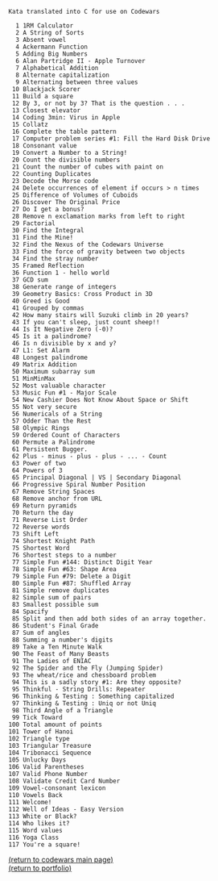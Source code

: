     Kata translated into C for use on Codewars
    
	  1 1RM Calculator
	  2 A String of Sorts
	  3 Absent vowel
	  4 Ackermann Function 
	  5 Adding Big Numbers
	  6 Alan Partridge II - Apple Turnover
	  7 Alphabetical Addition
	  8 Alternate capitalization
	  9 Alternating between three values
	 10 Blackjack Scorer
	 11 Build a square
	 12 By 3, or not by 3? That is the question . . .
	 13 Closest elevator
	 14 Coding 3min: Virus in Apple
	 15 Collatz
	 16 Complete the table pattern
	 17 Computer problem series #1: Fill the Hard Disk Drive
	 18 Consonant value
	 19 Convert a Number to a String!
	 20 Count the divisible numbers
	 21 Count the number of cubes with paint on
	 22 Counting Duplicates
	 23 Decode the Morse code 
	 24 Delete occurrences of element if occurs > n times
	 25 Difference of Volumes of Cuboids
	 26 Discover The Original Price
	 27 Do I get a bonus?
	 28 Remove n exclamation marks from left to right
	 29 Factorial
	 30 Find the Integral
	 31 Find the Mine!
	 32 Find the Nexus of the Codewars Universe
	 33 Find the force of gravity between two objects
	 34 Find the stray number
	 35 Framed Reflection
	 36 Function 1 - hello world
	 37 GCD sum 
	 38 Generate range of integers
	 39 Geometry Basics: Cross Product in 3D
	 40 Greed is Good
	 41 Grouped by commas
	 42 How many stairs will Suzuki climb in 20 years?
	 43 If you can't sleep, just count sheep!!
	 44 Is It Negative Zero (-0)?
	 45 Is it a palindrome?
	 46 Is n divisible by x and y?
	 47 L1: Set Alarm
	 48 Longest palindrome
	 49 Matrix Addition
	 50 Maximum subarray sum
	 51 MinMinMax
	 52 Most valuable character
	 53 Music Fun #1 - Major Scale
	 54 New Cashier Does Not Know About Space or Shift 
	 55 Not very secure
	 56 Numericals of a String
	 57 Odder Than the Rest
	 58 Olympic Rings
	 59 Ordered Count of Characters
	 60 Permute a Palindrome
	 61 Persistent Bugger.
	 62 Plus - minus - plus - plus - ... - Count
	 63 Power of two
	 64 Powers of 3
	 65 Principal Diagonal | VS | Secondary Diagonal
	 66 Progressive Spiral Number Position
	 67 Remove String Spaces
	 68 Remove anchor from URL
	 69 Return pyramids
	 70 Return the day 
	 71 Reverse List Order
	 72 Reverse words
	 73 Shift Left
	 74 Shortest Knight Path
	 75 Shortest Word
	 76 Shortest steps to a number
	 77 Simple Fun #144: Distinct Digit Year
	 78 Simple Fun #63: Shape Area
	 79 Simple Fun #79: Delete a Digit
	 80 Simple Fun #87: Shuffled Array
	 81 Simple remove duplicates
	 82 Simple sum of pairs
	 83 Smallest possible sum 
	 84 Spacify
	 85 Split and then add both sides of an array together.
	 86 Student's Final Grade
	 87 Sum of angles
	 88 Summing a number's digits
	 89 Take a Ten Minute Walk
	 90 The Feast of Many Beasts
	 91 The Ladies of ENIAC
	 92 The Spider and the Fly (Jumping Spider)
	 93 The wheat/rice and chessboard problem
	 94 This is a sadly story #1: Are they opposite?
	 95 Thinkful - String Drills: Repeater
	 96 Thinking & Testing : Something capitalized
	 97 Thinking & Testing : Uniq or not Uniq
	 98 Third Angle of a Triangle
	 99 Tick Toward
	100 Total amount of points
	101 Tower of Hanoi
	102 Triangle type
	103 Triangular Treasure
	104 Tribonacci Sequence
	105 Unlucky Days
	106 Valid Parentheses
	107 Valid Phone Number
	108 Validate Credit Card Number
	109 Vowel-consonant lexicon
	110 Vowels Back
	111 Welcome!
	112 Well of Ideas - Easy Version
	113 White or Black?
	114 Who likes it?
	115 Word values
	116 Yoga Class
	117 You're a square!
	
<a href="https://rowcased.github.io/alternate_page">(return to codewars main page)</a>
<br>
<a href="https://rowcased.github.io/">(return to portfolio)</a>
